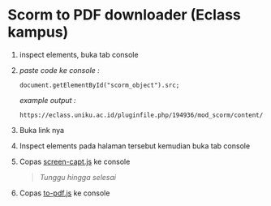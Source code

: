 # Scorm to PDF downloader (Eclass kampus)

1. inspect elements, buka tab console

2. _paste code ke console :_
   ```
   document.getElementById("scorm_object").src; 
   ```
   _example output :_
   ```
   https://eclass.uniku.ac.id/pluginfile.php/194936/mod_scorm/content/1/res/index.html
   ```

3. Buka link nya

4. Inspect elements pada halaman tersebut kemudian buka tab console

5. Copas [screen-capt.js](https://github.com/RaynoldPanjiZ/scrom-eclass-toPDF/blob/master/screen-capt.js) ke console

   > _Tunggu hingga selesai_

6. Copas [to-pdf.js](https://github.com/RaynoldPanjiZ/scrom-eclass-toPDF/blob/master/to-pdf.js) ke console
